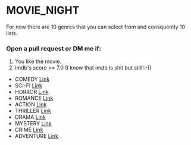 # MOVIE_NIGHT

For now there are 10 genres that you can select from and consquently 10 lists.

### Open a pull request or DM me if:

1. You like the movie.
2. imdb's score >= 7.0 (I know that imdb is shit but stilll:-))

- COMEDY [Link](https://github.com/adarijani/MOVIE_NIGHT/blob/main/COMEDY.md)
- SCI-FI [Link](https://github.com/adarijani/MOVIE_NIGHT/blob/main/SCI-FI.md)
- HORROR [Link](https://github.com/adarijani/MOVIE_NIGHT/blob/main/HORROR.md)
- ROMANCE [Link](https://github.com/adarijani/MOVIE_NIGHT/blob/main/ROMANCE.md)
- ACTION [Link](https://github.com/adarijani/MOVIE_NIGHT/blob/main/ACTION.md)
- THRILLER [Link](https://github.com/adarijani/MOVIE_NIGHT/blob/main/THRILLER.md)
- DRAMA [Link](https://github.com/adarijani/MOVIE_NIGHT/blob/main/DRAMA.md)
- MYSTERY [Link](https://github.com/adarijani/MOVIE_NIGHT/blob/main/MYSTERY.md)
- CRIME [Link](https://github.com/adarijani/MOVIE_NIGHT/blob/main/CRIME.md)
- ADVENTURE [Link](https://github.com/adarijani/MOVIE_NIGHT/blob/main/ADVENTURE.md)
